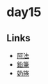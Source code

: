 # day15

## Links

- [阿法](https://rabbittee.github.io/JavaScript30/day15/alpha/dist/)
- [鉛筆](https://rabbittee.github.io/JavaScript30/day15/pencil/)
- [奶捲](https://rabbittee.github.io/JavaScript30/day15/recoil/)
